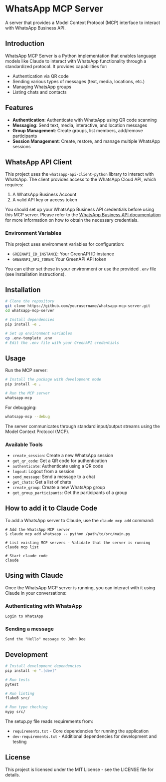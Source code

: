 # WhatsApp MCP Server

A server that provides a Model Context Protocol (MCP) interface to interact with WhatsApp Business API.

## Introduction

WhatsApp MCP Server is a Python implementation that enables language models like Claude to interact with WhatsApp functionality through a standardized protocol. It provides capabilities for:

- Authentication via QR code
- Sending various types of messages (text, media, locations, etc.)
- Managing WhatsApp groups
- Listing chats and contacts

## Features

- **Authentication**: Authenticate with WhatsApp using QR code scanning
- **Messaging**: Send text, media, interactive, and location messages
- **Group Management**: Create groups, list members, add/remove participants
- **Session Management**: Create, restore, and manage multiple WhatsApp sessions

## WhatsApp API Client

This project uses the `whatsapp-api-client-python` library to interact with WhatsApp. The client provides access to the WhatsApp Cloud API, which requires:

1. A WhatsApp Business Account
2. A valid API key or access token

You should set up your WhatsApp Business API credentials before using this MCP server. Please refer to the [WhatsApp Business API documentation](https://developers.facebook.com/docs/whatsapp/cloud-api) for more information on how to obtain the necessary credentials.

### Environment Variables

This project uses environment variables for configuration:

- `GREENAPI_ID_INSTANCE`: Your GreenAPI ID instance
- `GREENAPI_API_TOKEN`: Your GreenAPI API token

You can either set these in your environment or use the provided `.env` file (see Installation instructions).

## Installation

```bash
# Clone the repository
git clone https://github.com/yourusername/whatsapp-mcp-server.git
cd whatsapp-mcp-server

# Install dependencies
pip install -e .

# Set up environment variables
cp .env-template .env
# Edit the .env file with your GreenAPI credentials
```

## Usage

Run the MCP server:

```bash
# Install the package with development mode
pip install -e .

# Run the MCP server
whatsapp-mcp
```

For debugging:

```bash
whatsapp-mcp --debug
```

The server communicates through standard input/output streams using the Model Context Protocol (MCP).

### Available Tools

- `create_session`: Create a new WhatsApp session
- `get_qr_code`: Get a QR code for authentication
- `authenticate`: Authenticate using a QR code
- `logout`: Logout from a session
- `send_message`: Send a message to a chat
- `get_chats`: Get a list of chats
- `create_group`: Create a new WhatsApp group
- `get_group_participants`: Get the participants of a group

## How to add it to Claude Code

To add a WhatsApp server to Claude, use the `claude mcp add` command:

```
# Add the WhatsApp MCP server
$ claude mcp add whatsapp -- python /path/to/src/main.py

# List existing MCP servers - Validate that the server is running
claude mcp list

# Start claude code
claude
```

## Using with Claude

Once the WhatsApp MCP server is running, you can interact with it using Claude in your conversations:

### Authenticating with WhatsApp

```
Login to WhatsApp
```


### Sending a message

```
Send the "Hello" message to John Doe
```

## Development

```bash
# Install development dependencies
pip install -e ".[dev]"

# Run tests
pytest

# Run linting
flake8 src/

# Run type checking
mypy src/
```

The setup.py file reads requirements from:
- `requirements.txt` - Core dependencies for running the application
- `dev-requirements.txt` - Additional dependencies for development and testing

## License

This project is licensed under the MIT License - see the LICENSE file for details.
